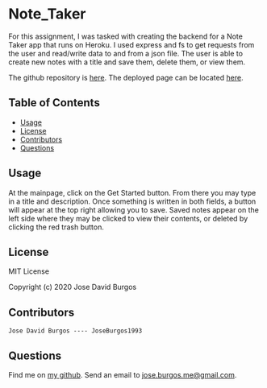 # Note_Taker
For this assignment, I was tasked with creating the backend for a Note Taker app that runs on Heroku. I used express and fs to get requests from the user and read/write data to and from a json file. The user is able to create new notes with a title and save them, delete them, or view them.

The github repository is [here](https://github.com/JoseBurgos1993/Note_Taker). The deployed page can be located [here](https://tranquil-bastion-05461.herokuapp.com/).

## Table of Contents
* [Usage](#usage)
* [License](#license)
* [Contributors](#contributors)
* [Questions](#questions)

## Usage
At the mainpage, click on the Get Started button. From there you may type in a title and description. Once something is written in both fields, a button will appear at the top right allowing you to save. Saved notes appear on the left side where they may be clicked to view their contents, or deleted by clicking the red trash button.

## License
MIT License

Copyright (c) 2020 Jose David Burgos

## Contributors

    Jose David Burgos ---- JoseBurgos1993

## Questions
Find me on [my github](https://github.com/JoseBurgos1993/).
Send an email to jose.burgos.me@gmail.com.